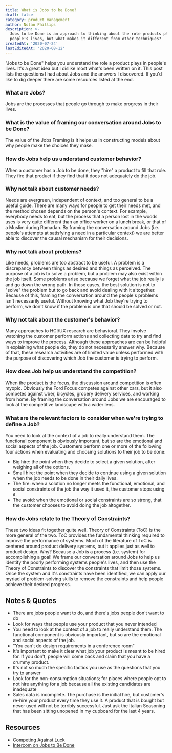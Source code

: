 ```yaml
---
title: What is Jobs to be Done?
draft: false
category: product management
author: Nolan Phillips
description: >-
  Jobs to be Done is an approach to thinking about the role products play in
  people's lives, but what makes it different from other techniques?
createdAt: '2020-07-24'
lastEditedAt: '2020-08-12'
---
```

"Jobs to be Done" helps you understand the role a product plays in people's lives. It's a great idea but I dislike most what's been written on it. This post lists the questions I had about Jobs and the answers I discovered. If you'd like to dig deeper there are some resources listed at the end.

### What are Jobs?

Jobs are the processes that people go through to make progress in their lives.

### What is the value of framing our conversation around Jobs to be Done?

The value of the Jobs Framing is it helps us in constructing models about why people make the choices they make.

### How do Jobs help us understand customer behavior?

When a customer has a Job to be done, they "hire" a product to fill that role. They fire that product if they find that it does not adequately do the job.

### Why not talk about customer needs?

Needs are evergreen, independent of context, and too general to be a useful guide. There are many ways for people to get their needs met, and the method chosen depends on the person's context. For example, everybody needs to eat, but the process that a person lost in the woods uses is very quite different than an office worker on a lunch break, or that of a Muslim during Ramadan. By framing the conversation around Jobs (i.e. people's attempts at satisfying a need in a particular context) we are better able to discover the causal mechanism for their decisions.

### Why not talk about problems?

Like needs, problems are too abstract to be useful. A problem is a discrepancy between things as desired and things as perceived. The purpose of a job is to solve a problem, but a problem may also exist within the job itself. Some problems arise because we forget what the job really is and go down the wrong path. In those cases, the best solution is not to "solve" the problem but to go back and avoid dealing with it altogether. Because of this, framing the conversation around the people's problems isn't necessarily useful. Without knowing what Job they're trying to perform, we don't know if the problem is one that should be solved or not.

### Why not talk about the customer's behavior?

Many approaches to HCI/UX research are behavioral. They involve watching the customer perform actions and collecting data to try and find ways to improve the process. Although these approaches are can be helpful in explaining what people do, they do not necessarily answer why. Because of that, these research activities are of limited value unless performed with the purpose of discovering which Job the customer is trying to perform.

### How does Job help us understand the competition?

When the product is the focus, the discussion around competition is often myopic. Obviously the Ford Focus competes against other cars, but it also competes against Uber, bicycles, grocery delivery services, and working from home. By framing the conversation around Jobs we are encouraged to look at the competitive landscape with a wider lens.

### What are the relevant factors to consider when we're trying to define a Job?

You need to look at the context of a job to really understand them. The functional component is obviously important, but so are the emotional and social aspects of the job. Customers perform one or more of the following four actions when evaluating and choosing solutions to their job to be done:

* Big hire: the point when they decide to select a given solution, after weighing all of the options.
* Small hire: the point when they decide to continue using a given solution when the job needs to be done in their daily lives.
* The fire: when a solution no longer meets the functional, emotional, and social constraints of the job the way it used it, the customer stops using it.
* The avoid: when the emotional or social constraints are so strong, that the customer chooses to avoid doing the job altogether.

### How do Jobs relate to the Theory of Constraints?

These two ideas fit together quite well. Theory of Constraints (ToC) is the more general of the two. ToC provides the fundamental thinking required to improve the performance of systems. Much of the literature of ToC is centered around product delivery systems, but it applies just as well to product design. Why? Because a Job is a process (i.e. system) for accomplishing a goal! We frame our conversation around Jobs to help us identify the poorly performing systems people's lives, and then use the Theory of Constraints to discover the constraints that limit those systems. Once the system and it's constraints have been identified, we can apply our myriad of problem-solving skills to remove the constraints and help people achieve their desired progress.

## Notes & Quotes

* There are jobs people want to do, and there's jobs people don't want to do
* Look for ways that people use your product that you never intended
* You need to look at the context of a job to really understand them. The functional component is obviously important, but so are the emotional and social aspects of the job.
* "You can't do design requirements in a conference room"
* It's important to make it clear what job your product is meant to be hired for. If you don't, people will come back and claim that you have a crummy product.
* It's not so much the specific tactics you use as the questions that you try to answer
* Look for the non-consumption situations; for places where people opt to not hire anything for a job because all the existing candidates are inadequate
* Sales data is incomplete. The purchase is the initial hire, but customer's re-hire your product every time they use it. A product that is bought but never used will not be terribly successful. Just ask the Italian Seasoning that has been sitting unopened in my cupboard for the last 4 years.

## Resources

* [Competing Against Luck](https://bookshop.org/books/competing-against-luck-the-story-of-innovation-and-customer-choice/9780062435613)
* [Intercom on Jobs to Be Done](https://www.intercom.com/resources/books/intercom-jobs-to-be-done)